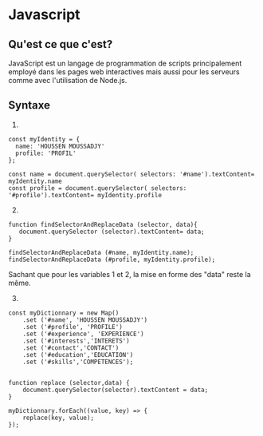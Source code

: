 # Javascript

## Qu'est ce que c'est?

JavaScript est un langage de programmation de scripts principalement employé dans les pages web interactives mais aussi 
pour les serveurs comme avec l'utilisation de Node.js.

## Syntaxe

1)


    const myIdentity = {
      name: 'HOUSSEN MOUSSADJY'
      profile: 'PROFIL'
    };

    const name = document.querySelector( selectors: '#name').textContent= myIdentity.name
    const profile = document.querySelector( selectors: '#profile').textContent= myIdentity.profile
    
    
2)


    function findSelectorAndReplaceData (selector, data){
       document.querySelector (selector).textContent= data;
    }
     
    findSelectorAndReplaceData (#name, myIdentity.name);
    findSelectorAndReplaceData (#profile, myIdentity.profile);
              

Sachant que pour les variables 1 et 2, la mise en forme des "data"
reste la même.


3)


    const myDictionnary = new Map()
        .set ('#name', 'HOUSSEN MOUSSADJY')
        .set ('#profile', 'PROFILE')
        .set ('#experience', 'EXPERIENCE')
        .set ('#interests','INTERETS')
        .set ('#contact','CONTACT')
        .set ('#education','EDUCATION')
        .set ('#skills','COMPETENCES');
    
    
    function replace (selector,data) {
        document.querySelector(selector).textContent = data;
    }
    
    myDictionnary.forEach((value, key) => {
        replace(key, value);
    });    
    
        
        